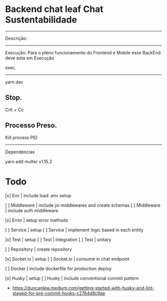 # Backend chat leaf Chat Sustentabilidade

-----------------------------------------------------------------------------
Descrição: 

-----------------------------------------------------------------------------
Execução: Para o pleno funcionamento do Frontend e Mobile esse BackEnd
deve esta em Execução

exec.
_______________
yarn dev

Stop.
---------------
Crlt + Cc

Processo Preso.
-------------------------
Kill process PID 

------------------------------------------
Dependencias 

yarn add multer v1.15.2

# Todo
[x] Env          | include load .env setup

[ ] Middleware   | include joi middlewares and create schemas
[ ] Middleware   | include auth middleware

[x] Error        | setup error methods

[ ] Service      | setup
[ ] Service      | implement logic based in each entity

[x] Test         | setup
[ ] Test         | integration
[ ] Test         | unitary

[ ] Repository   | create repository

[x] Socket.io    | setup
[ ] Socket.io    | consume in chat endpoint

[ ] Docker       | include dockerfile for production deploy

[x] Husky        | setup
[ ] Husky        | include conventional commit pattern
- https://duncanlew.medium.com/getting-started-with-husky-and-lint-staged-for-pre-commit-hooks-c2764d8c9ae
